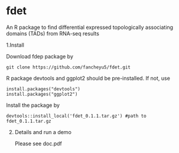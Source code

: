 # fdet
An R package to find differential expressed topologically associating domains (TADs) from RNA-seq results


1.Install

Download fdep package by

    git clone https://github.com/fancheyu5/fdet.git

R package devtools and ggplot2 should be pre-installed. If not, use

    install.packages("devtools")
    install.packages("ggplot2")

Install the package by 

    devtools::install_local('fdet_0.1.1.tar.gz') #path to fdet_0.1.1.tar.gz


2. Details and run a demo
   
   Please see doc.pdf
